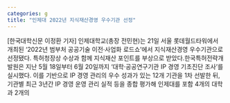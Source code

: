 ```yaml
---
categories: g
title: "인제대 2022년 지식재산경영 우수기관 선정"
---
```

[한국대학신문 이정환 기자] 인제대학교(총장 전민현)는 21일 서울 롯데월드타워에서 개최된 ‘2022년 범부처 공공기술 이전‧사업화 로드쇼’에서 지식재산경영 우수기관으로 선정됐다. 특허청장상 수상과 함께 지식재산 포인트를 부상으로 받았다.한국특허전략개발원은 지난 5월 18일부터 6월 20일까지 ‘대학·공공연구기관 IP 경영 기초진단 조사’를 실시했다. 이를 기반으로 IP 경영 관리의 우수 성과가 있는 12개 기관을 1차 선발한 뒤, 기관별 최근 3년간 IP 경영 운영 관리 실적 등을 종합 평가해 인제대를 포함 4개의 대학과 2개의